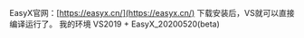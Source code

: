 EasyX官网：[https://easyx.cn/](https://easyx.cn/)
下载安装后，VS就可以直接编译运行了。
我的环境 VS2019 + EasyX_20200520(beta)